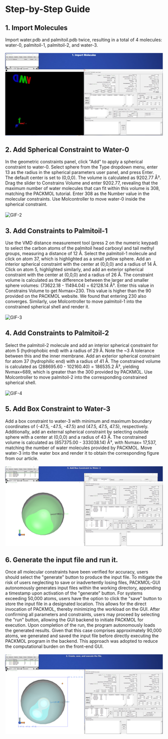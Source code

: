 Step-by-Step Guide
===========
##  1. Import Molecules<br>
Import water.pdb and palmitoil.pdb twice, resulting in a total of 4 molecules: water-0, palmitoil-1, palmitoil-2, and water-3.<br><br>
![GIF-1](https://github.com/MSM-RAD-X-VMD-Plugin/PACKMOL-GUI/blob/main/annotated-recording-examples/Example-1-1.gif)
##  2. Add Spherical Constraint to Water-0
In the geometric constraints panel, click "Add" to apply a spherical constraint to water-0.
Select sphere from the Type dropdown menu, enter 13 as the radius in the spherical parameters user panel, and press Enter. The default center is set to (0,0,0).
The volume is calculated as 9202.77 Å³. Drag the slider to Constrains Volume and enter 9202.77, revealing that the maximum number of water molecules that can fit within this volume is 308, matching the PACKMOL tutorial. Enter 308 as the Number value in the molecular constraints. Use Molcontroller to move water-0 inside the spherical constraint.<br><br>
![GIF-2](https://github.com/MSM-RAD-X-VMD-Plugin/PACKMOL-GUI/blob/main/annotated-recording-examples/Example-1-2.gif)
## 3. Add Constraints to Palmitoil-1
Use the VMD distance measurement tool (press 2 on the numeric keypad) to select the carbon atoms of the palmitoil head carboxyl and tail methyl groups, measuring a distance of 12 Å.
Select the palmitoil-1 molecule and click on atom 37, which is highlighted as a small yellow sphere. Add an interior spherical constraint with the center at (0,0,0) and a radius of 14 Å. Click on atom 5, highlighted similarly, and add an exterior spherical constraint with the center at (0,0,0) and a radius of 26 Å. The constraint volume is calculated as the difference between the larger and smaller sphere volumes: (73622.18 - 11494.04) = 62128.14 Å³. Enter this value in Constrains Volume to get Nvmax=230. This value is higher than the 90 provided on the PACKMOL website. We found that entering 230 also converges. Similarly, use Molcontroller to move palmitoil-1 into the constrained spherical shell and render it.<br><br>
![GIF-3](https://github.com/MSM-RAD-X-VMD-Plugin/PACKMOL-GUI/blob/main/annotated-recording-examples/Example-1-3.gif)
## 4. Add Constraints to Palmitoil-2
Select the palmitoil-2 molecule and add an interior spherical constraint for atom 5 (hydrophobic end) with a radius of 29 Å. Note the ~3 Å tolerance between this and the inner membrane.
Add an exterior spherical constraint for atom 37 (hydrophilic end) with a radius of 41 Å. The constrained volume is calculated as (288695.60 - 102160.40) = 186535.2 Å³, yielding Nvmax=689, which is greater than the 300 provided by PACKMOL. Use Molcontroller to move palmitoil-2 into the corresponding constrained spherical shell.<br><br>
![GIF-4](https://github.com/MSM-RAD-X-VMD-Plugin/PACKMOL-GUI/blob/main/annotated-recording-examples/Example-1-4.gif)
## 5. Add Box Constraint to Water-3
Add a box constraint to water-3 with minimum and maximum boundary coordinates of (-47.5, -47.5, -47.5) and (47.5, 47.5, 47.5), respectively.
Additionally, add an external spherical constraint by selecting outside sphere with a center at (0,0,0) and a radius of 43 Å. The constrained volume is calculated as (857375.00 - 333038.14) Å³, with Nvmax= 17,537, matching the number of water molecules provided by PACKMOL. Move water-3 into the water box and render it to obtain the corresponding figure from our article.<br><br>
![GIF-5](https://github.com/MSM-RAD-X-VMD-Plugin/PACKMOL-GUI/blob/main/annotated-recording-examples/Example-1-5.gif)
## 6. Generate the input file and run it.
Once all molecular constraints have been verified for accuracy, users should select the "generate" button to produce the input file. To mitigate the risk of users neglecting to save or inadvertently losing files, PACKMOL-GUI autonomously generates input files within the working directory, appending a timestamp upon activation of the "generate" button. For systems exceeding 50,000 atoms, users have the option to click the "save" button to store the input file in a designated location. This allows for the direct invocation of PACKMOL, thereby minimizing the workload on the GUI. After confirming all parameters and constraints, users may proceed by selecting the "run" button, allowing the GUI backend to initiate PACKMOL for execution. Upon completion of the run, the program autonomously loads the generated results. Given that this case comprises approximately 90,000 atoms, we generated and saved the input file before directly executing the PACKMOL program in the backend. This approach was adopted to reduce the computational burden on the front-end GUI.<br><br>
![GIF-6](https://github.com/MSM-RAD-X-VMD-Plugin/PACKMOL-GUI/blob/main/annotated-recording-examples/Example-1-6.gif)
